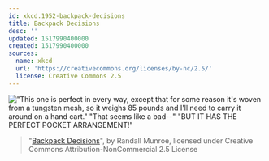 ```yaml
---
id: xkcd.1952-backpack-decisions
title: Backpack Decisions
desc: ''
updated: 1517990400000
created: 1517990400000
sources:
  name: xkcd
  url: 'https://creativecommons.org/licenses/by-nc/2.5/'
  license: Creative Commons 2.5
---
```

!["This one is perfect in every way, except that for some reason it's woven from a tungsten mesh, so it weighs 85 pounds and I'll need to carry it around on a hand cart." "That seems like a bad--" "BUT IT HAS THE PERFECT POCKET ARRANGEMENT!"](https://imgs.xkcd.com/comics/backpack_decisions.png)
> "[Backpack Decisions](https://xkcd.com/1952/)", by Randall Munroe, licensed under Creative Commons Attribution-NonCommercial 2.5 License
